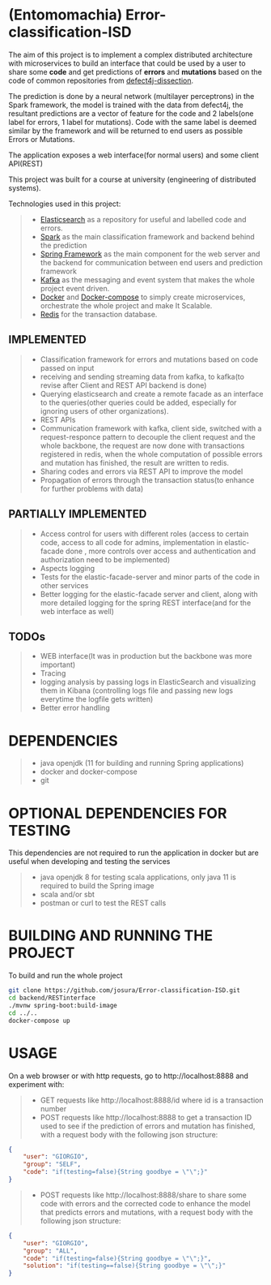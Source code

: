 # (Entomomachia) Error-classification-ISD
The aim of this project is to implement a complex distributed architecture with microservices to build an interface that could be used by a user to share some **code** and get predictions of **errors** and **mutations** based on the code of common repositories from [defect4j-dissection](https://github.com/program-repair/defects4j-dissection).

The prediction is done by a neural network (multilayer perceptrons) in the Spark framework, the model is trained with the data from defect4j, the resultant predictions are a vector of feature for the code and 2 labels(one label for errors, 1 label for mutations). 
Code with the same label is deemed similar by the framework and will be returned to end users as possible Errors or Mutations.

The application exposes a web interface(for normal users) and some client API(REST) 

This project was built for a course at university (engineering of distributed systems).

Technologies used in this project:
> - [Elasticsearch](https://www.elastic.co/) as a repository for useful and labelled code and errors.
> - [Spark](https://spark.apache.org/) as the main classification framework and backend behind the prediction
> - [Spring Framework](https://www.google.com/search?client=firefox-b-d&q=spring) as the main component for the web server and the backend for communication between end users and prediction framework
> - [Kafka](https://www.confluent.io/what-is-apache-kafka/?utm_medium=sem&utm_source=google&utm_campaign=ch.sem_br.nonbrand_tp.prs_tgt.kafka_mt.xct_rgn.emea_lng.eng_dv.all_con.kafka-general&utm_term=kafka&creative=&device=c&placement=&gclid=CjwKCAjw7--KBhAMEiwAxfpkWI5WuMmACbZnsIRBemzfwiqFWKfgoY9WfTjr2mPf2p7OdkaOvl1AFhoCdbIQAvD_BwE) as the messaging and event system that makes the whole project event driven.
> - [Docker](https://www.docker.com/) and [Docker-compose](https://docs.docker.com/compose/) to simply create microservices, orchestrate the whole project and make It Scalable.
> - [Redis](https://www.redis.com/) for the transaction database.

## IMPLEMENTED
> - Classification framework for errors and mutations based on code passed on input
> - receiving and sending streaming data from kafka, to kafka(to revise after Client and REST API backend is done)
> - Querying elasticsearch and create a remote facade as an interface to the queries(other queries could be added, especially for ignoring users of other organizations).
> - REST APIs
> - Communication framework with kafka, client side, switched with a request-responce pattern to decouple the client request and the whole backbone, the request are now done with transactions registered in redis, when the whole computation of possible errors and mutation has finished, the result are written to redis.
> - Sharing codes and errors via REST API to improve the model
> - Propagation of errors through the transaction status(to enhance for further problems with data)

## PARTIALLY IMPLEMENTED
> - Access control for users with different roles (access to certain code, access to all code for admins, implementation in elastic-facade done , more controls over access and authentication and authorization need to be implemented)
> - Aspects logging
> - Tests for the elastic-facade-server and minor parts of the code in other services
> - Better logging for the elastic-facade server and client, along with more detailed logging for the spring REST interface(and for the web interface as well)

## TODOs
> - WEB interface(It was in production but the backbone was more important)
> - Tracing
> - logging analysis by passing logs in ElasticSearch and visualizing them in Kibana (controlling logs file and passing new logs everytime the logfile gets written)
> - Better error handling

# DEPENDENCIES
> - java openjdk (11 for building and running Spring applications)
> - docker and docker-compose
> - git

# OPTIONAL DEPENDENCIES FOR TESTING
This dependencies are not required to run the application in docker but are useful when developing and testing the services
> - java openjdk 8 for testing scala applications, only java 11 is required to build the Spring image
> - scala and/or sbt
> - postman or curl to test the REST calls

# BUILDING AND RUNNING THE PROJECT
To build and run the whole project
```bash
git clone https://github.com/josura/Error-classification-ISD.git
cd backend/RESTinterface
./mvnw spring-boot:build-image
cd ../..
docker-compose up
```

# USAGE
On a web browser or with http requests, go to http://localhost:8888 and experiment with:
> - GET requests like http://localhost:8888/id where id is a transaction number
> - POST requests like http://localhost:8888 to get a transaction ID used to see if the prediction of errors and mutation has finished, with a request body with the following json structure:
```json
{
    "user": "GIORGIO",
    "group": "SELF",
    "code": "if(testing=false){String goodbye = \"\";}"
}
```
> - POST requests like http://localhost:8888/share to share some code with errors and the corrected code to enhance the model that predicts errors and mutations, with a request body with the following json structure:
```json
{
    "user": "GIORGIO",
    "group": "ALL",
    "code": "if(testing=false){String goodbye = \"\";}",
    "solution": "if(testing==false){String goodbye = \"\";}"
}
```
